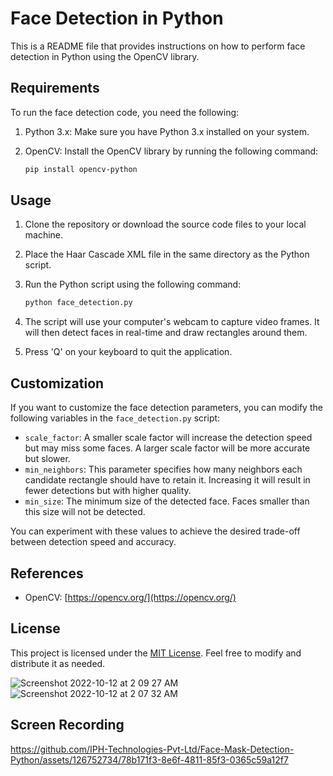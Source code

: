 # Face Detection in Python

This is a README file that provides instructions on how to perform face detection in Python using the OpenCV library.

## Requirements

To run the face detection code, you need the following:

1. Python 3.x: Make sure you have Python 3.x installed on your system.
2. OpenCV: Install the OpenCV library by running the following command:

   ```bash
   pip install opencv-python
   ```

## Usage

1. Clone the repository or download the source code files to your local machine.

2. Place the Haar Cascade XML file in the same directory as the Python script.

3. Run the Python script using the following command:

   ```bash
   python face_detection.py
   ```

4. The script will use your computer's webcam to capture video frames. It will then detect faces in real-time and draw rectangles around them.

5. Press 'Q' on your keyboard to quit the application.

## Customization

If you want to customize the face detection parameters, you can modify the following variables in the `face_detection.py` script:

- `scale_factor`: A smaller scale factor will increase the detection speed but may miss some faces. A larger scale factor will be more accurate but slower.
- `min_neighbors`: This parameter specifies how many neighbors each candidate rectangle should have to retain it. Increasing it will result in fewer detections but with higher quality.
- `min_size`: The minimum size of the detected face. Faces smaller than this size will not be detected.

You can experiment with these values to achieve the desired trade-off between detection speed and accuracy.

## References

- OpenCV: [https://opencv.org/](https://opencv.org/)

## License

This project is licensed under the [MIT License](LICENSE). Feel free to modify and distribute it as needed.

![Screenshot 2022-10-12 at 2 09 27 AM](https://user-images.githubusercontent.com/78723011/195432070-1f361799-6455-4127-b586-938a74b7e53a.png)
![Screenshot 2022-10-12 at 2 07 32 AM](https://user-images.githubusercontent.com/78723011/195432216-d4d012bf-2400-4d4b-8273-8739c6198488.png)

## Screen Recording 

https://github.com/IPH-Technologies-Pvt-Ltd/Face-Mask-Detection-Python/assets/126752734/78b171f3-8e6f-4811-85f3-0365c59a12f7


